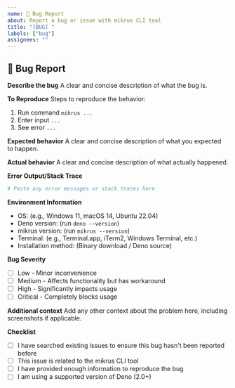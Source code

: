 ```yaml
---
name: 🐛 Bug Report
about: Report a bug or issue with mikrus CLI tool
title: "[BUG] "
labels: ["bug"]
assignees: ""
---
```


## 🐛 Bug Report

**Describe the bug** A clear and concise description of what the bug is.

**To Reproduce** Steps to reproduce the behavior:

1. Run command `mikrus ...`
2. Enter input `...`
3. See error `...`

**Expected behavior** A clear and concise description of what you expected to
happen.

**Actual behavior** A clear and concise description of what actually happened.

**Error Output/Stack Trace**

```bash
# Paste any error messages or stack traces here
```

**Environment Information**

- OS: (e.g., Windows 11, macOS 14, Ubuntu 22.04)
- Deno version: (run `deno --version`)
- mikrus version: (run `mikrus --version`)
- Terminal: (e.g., Terminal.app, iTerm2, Windows Terminal, etc.)
- Installation method: (Binary download / Deno source)

**Bug Severity**

- [ ] Low - Minor inconvenience
- [ ] Medium - Affects functionality but has workaround
- [ ] High - Significantly impacts usage
- [ ] Critical - Completely blocks usage

**Additional context** Add any other context about the problem here, including
screenshots if applicable.

**Checklist**

- [ ] I have searched existing issues to ensure this bug hasn't been reported
      before
- [ ] This issue is related to the mikrus CLI tool
- [ ] I have provided enough information to reproduce the bug
- [ ] I am using a supported version of Deno (2.0+)
